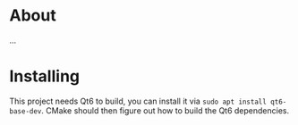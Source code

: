 # About
...

# Installing
This project needs Qt6 to build, you can install it via `sudo apt install qt6-base-dev`. CMake should then figure out how to build the Qt6 dependencies.